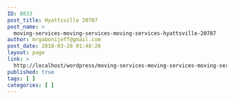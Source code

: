 ```yaml
---
ID: 8833
post_title: Hyattsville 20787
post_name: >
  moving-services-moving-services-moving-services-hyattsville-20787
author: mrgabonijeff@gmail.com
post_date: 2018-03-28 01:48:26
layout: page
link: >
  http://localhost/wordpress/moving-services-moving-services-moving-services-hyattsville-20787/
published: true
tags: [ ]
categories: [ ]
---
```

